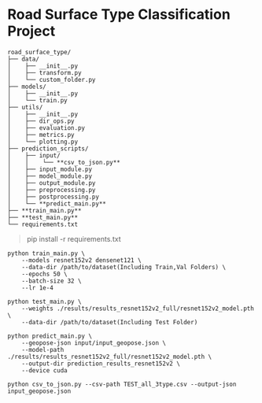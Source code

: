 # Road Surface Type Classification Project

    road_surface_type/
    ├── data/
    │    ├── __init__.py
    │    ├── transform.py
    │    └── custom_folder.py
    ├── models/
    │    ├── __init__.py
    │    └── train.py
    ├── utils/
    │    ├── __init__.py
    │    ├── dir_ops.py
    │    ├── evaluation.py
    │    ├── metrics.py
    │    └── plotting.py
    ├── prediction_scripts/
    │    ├── input/
    │    │    └── **csv_to_json.py**
    │    ├── input_module.py
    │    ├── model_module.py
    │    ├── output_module.py
    │    ├── preprocessing.py
    │    ├── postprocessing.py
    │    └── **predict_main.py**
    ├── **train_main.py**
    ├── **test_main.py**
    └── requirements.txt
    
> pip install -r requirements.txt

>
    python train_main.py \
        --models resnet152v2 densenet121 \
        --data-dir /path/to/dataset(Including Train,Val Folders) \
        --epochs 50 \
        --batch-size 32 \
        --lr 1e-4

>
    python test_main.py \
        --weights ./results/results_resnet152v2_full/resnet152v2_model.pth \
        --data-dir /path/to/dataset(Including Test Folder)

>
    python predict_main.py \
        --geopose-json input/input_geopose.json \
        --model-path ./results/results_resnet152v2_full/resnet152v2_model.pth \
        --output-dir prediction_results_resnet152v2 \
        --device cuda

>
    python csv_to_json.py --csv-path TEST_all_3type.csv --output-json input_geopose.json